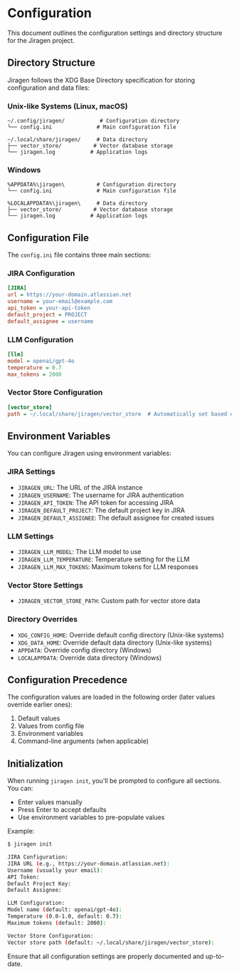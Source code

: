 # Configuration

This document outlines the configuration settings and directory structure for the Jiragen project.

## Directory Structure

Jiragen follows the XDG Base Directory specification for storing configuration and data files:

### Unix-like Systems (Linux, macOS)

```
~/.config/jiragen/           # Configuration directory
└── config.ini              # Main configuration file

~/.local/share/jiragen/     # Data directory
├── vector_store/          # Vector database storage
└── jiragen.log           # Application logs
```

### Windows

```
%APPDATA%\jiragen\          # Configuration directory
└── config.ini              # Main configuration file

%LOCALAPPDATA%\jiragen\     # Data directory
├── vector_store/          # Vector database storage
└── jiragen.log           # Application logs
```

## Configuration File

The `config.ini` file contains three main sections:

### JIRA Configuration
```ini
[JIRA]
url = https://your-domain.atlassian.net
username = your-email@example.com
api_token = your-api-token
default_project = PROJECT
default_assignee = username
```

### LLM Configuration
```ini
[llm]
model = openai/gpt-4o
temperature = 0.7
max_tokens = 2000
```

### Vector Store Configuration
```ini
[vector_store]
path = ~/.local/share/jiragen/vector_store  # Automatically set based on OS
```

## Environment Variables

You can configure Jiragen using environment variables:

### JIRA Settings
- `JIRAGEN_URL`: The URL of the JIRA instance
- `JIRAGEN_USERNAME`: The username for JIRA authentication
- `JIRAGEN_API_TOKEN`: The API token for accessing JIRA
- `JIRAGEN_DEFAULT_PROJECT`: The default project key in JIRA
- `JIRAGEN_DEFAULT_ASSIGNEE`: The default assignee for created issues

### LLM Settings
- `JIRAGEN_LLM_MODEL`: The LLM model to use
- `JIRAGEN_LLM_TEMPERATURE`: Temperature setting for the LLM
- `JIRAGEN_LLM_MAX_TOKENS`: Maximum tokens for LLM responses

### Vector Store Settings
- `JIRAGEN_VECTOR_STORE_PATH`: Custom path for vector store data

### Directory Overrides
- `XDG_CONFIG_HOME`: Override default config directory (Unix-like systems)
- `XDG_DATA_HOME`: Override default data directory (Unix-like systems)
- `APPDATA`: Override config directory (Windows)
- `LOCALAPPDATA`: Override data directory (Windows)

## Configuration Precedence

The configuration values are loaded in the following order (later values override earlier ones):

1. Default values
2. Values from config file
3. Environment variables
4. Command-line arguments (when applicable)

## Initialization

When running `jiragen init`, you'll be prompted to configure all sections. You can:
- Enter values manually
- Press Enter to accept defaults
- Use environment variables to pre-populate values

Example:
```bash
$ jiragen init

JIRA Configuration:
JIRA URL (e.g., https://your-domain.atlassian.net):
Username (usually your email):
API Token:
Default Project Key:
Default Assignee:

LLM Configuration:
Model name (default: openai/gpt-4o):
Temperature (0.0-1.0, default: 0.7):
Maximum tokens (default: 2000):

Vector Store Configuration:
Vector store path (default: ~/.local/share/jiragen/vector_store):
```

Ensure that all configuration settings are properly documented and up-to-date.

